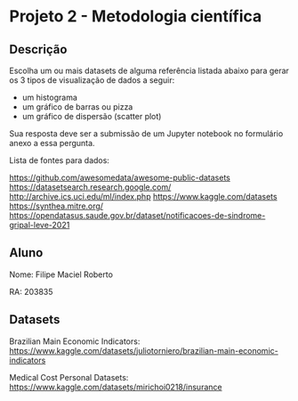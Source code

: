 # Projeto 2 - Metodologia científica

## Descrição
Escolha um ou mais  datasets de alguma referência listada abaixo para gerar os 3 tipos de visualização de dados a seguir:

- um histograma
- um gráfico de barras ou pizza
- um gráfico de dispersão (scatter plot)

Sua resposta deve ser a submissão de um Jupyter notebook no formulário anexo a essa pergunta.

Lista de fontes para dados:

https://github.com/awesomedata/awesome-public-datasets
https://datasetsearch.research.google.com/ 
http://archive.ics.uci.edu/ml/index.php
https://www.kaggle.com/datasets
https://synthea.mitre.org/
https://opendatasus.saude.gov.br/dataset/notificacoes-de-sindrome-gripal-leve-2021

## Aluno

Nome: Filipe Maciel Roberto

RA: 203835

## Datasets

Brazilian Main Economic Indicators:
https://www.kaggle.com/datasets/juliotorniero/brazilian-main-economic-indicators

Medical Cost Personal Datasets: https://www.kaggle.com/datasets/mirichoi0218/insurance
 